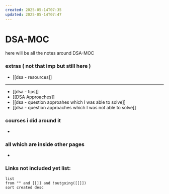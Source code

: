 ```yaml
---
created: 2025-05-14T07:35
updated: 2025-05-14T07:47
---
```


# DSA-MOC

here will be all the notes around DSA-MOC


### extras ( not that imp but still here )

- [[dsa  - resources]]
---
- [[dsa - tips]]
- [[DSA Approaches]]
- [[dsa - question approahes which I was able to solve]]
- [[dsa - question approaches which I was not able to solve]]



### courses i did around it

- 


### all which are inside other pages

- 


### **Links not included yet list:**
```dataview
list
from "" and [[]] and !outgoing([[]])
sort created desc
```
